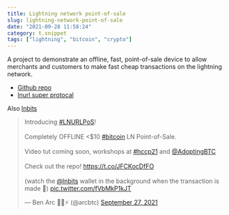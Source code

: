 ```yaml
---
title: Lightning network point-of-sale
slug: lightning-network-point-of-sale
date: "2021-09-28 11:58:24"
category: t.snippet
tags: ["lightning", "bitcoin", "crypto"]
---
```


A project to demonstrate an offline, fast, point-of-sale device to allow
merchants and customers to make fast cheap transactions on the lightning
network.

- [Github repo](https://github.com/arcbtc/LNURLPoS)
- [lnurl super protocal](https://github.com/fiatjaf/awesome-lnurl)

Also [lnbits](https://lnbits.com/)

<blockquote className="twitter-tweet"><p lang="en" dir="ltr">Introducing <a href="https://twitter.com/hashtag/LNURLPoS?src=hash&amp;ref_src=twsrc%5Etfw">#LNURLPoS</a>!<br></br>Completely OFFLINE &lt;$10 <a href="https://twitter.com/hashtag/bitcoin?src=hash&amp;ref_src=twsrc%5Etfw">#bitcoin</a> LN Point-of-Sale.<br></br>Video tut coming soon, workshops at <a href="https://twitter.com/hashtag/hccp21?src=hash&amp;ref_src=twsrc%5Etfw">#hccp21</a> and <a href="https://twitter.com/AdoptingBTC?ref_src=twsrc%5Etfw">@AdoptingBTC</a> <br></br>Check out the repo! <a href="https://t.co/JFCKocDfFO">https://t.co/JFCKocDfFO</a><br></br>(watch the <a href="https://twitter.com/lnbits?ref_src=twsrc%5Etfw">@lnbits</a> wallet in the background when the transaction is made 🤩) <a href="https://t.co/fVbMkP1kJT">pic.twitter.com/fVbMkP1kJT</a></p>&mdash; Ben Arc 🏴󠁧󠁢󠁷󠁬󠁳󠁿✊⚡️ (@arcbtc) <a href="https://twitter.com/arcbtc/status/1442511015669809152?ref_src=twsrc%5Etfw">September 27, 2021</a></blockquote> <script async src="https://platform.twitter.com/widgets.js" charSet="utf-8"></script>
